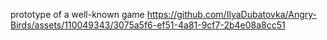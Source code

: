 prototype of a well-known game
https://github.com/IlyaDubatovka/Angry-Birds/assets/110049343/3075a5f6-ef51-4a81-9cf7-2b4e08a8cc51
